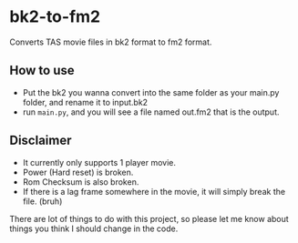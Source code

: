 # bk2-to-fm2
Converts TAS movie files in bk2 format to fm2 format.

## How to use
- Put the bk2 you wanna convert into the same folder as your main.py folder, and rename it to input.bk2
- run `main.py`, and you will see a file named out.fm2 that is the output.

## Disclaimer
- It currently only supports 1 player movie.
- Power (Hard reset) is broken.
- Rom Checksum is also broken.
- If there is a lag frame somewhere in the movie, it will simply break the file. (bruh)

There are lot of things to do with this project, so please let me know about things you think I should change in the code.
